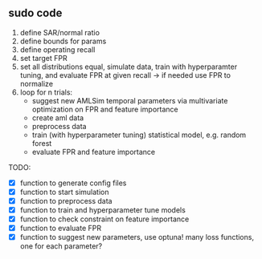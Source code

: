 ## sudo code
1. define SAR/normal ratio
2. define bounds for params
3. define operating recall
4. set target FPR
5. set all distributions equal, simulate data, train with hyperparamter tuning, and evaluate FPR at given recall -> if needed use FPR to normalize 
6. loop for n trials: 
    - suggest new AMLSim temporal parameters via multivariate optimization on FPR and feature importance
    - create aml data
    - preprocess data
    - train (with hyperparameter tuning) statistical model, e.g. random forest
    - evaluate FPR and feature importance

TODO:
- [x] function to generate config files
- [x] function to start simulation
- [x] function to preprocess data
- [x] function to train and hyperparameter tune models
- [x] function to check constraint on feature importance
- [x] function to evaluate FPR
- [x] function to suggest new parameters, use optuna! many loss functions, one for each parameter?